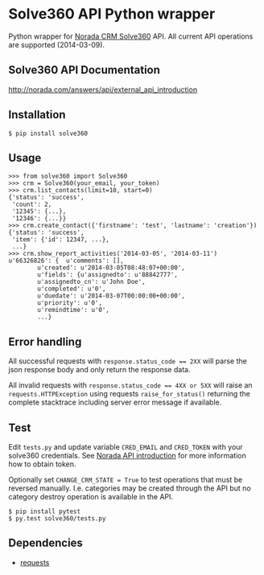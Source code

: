 

# Solve360 API Python wrapper

Python wrapper for [Norada CRM Solve360](http://norada.com/) API. All current API operations are supported (2014-03-09).


## Solve360 API Documentation

http://norada.com/answers/api/external_api_introduction


## Installation

    $ pip install solve360


## Usage

    >>> from solve360 import Solve360
    >>> crm = Solve360(your_email, your_token)
    >>> crm.list_contacts(limit=10, start=0)
    {'status': 'success',
     'count': 2,
     '12345': {...},
     '12346': {...}}
    >>> crm.create_contact({'firstname': 'test', 'lastname': 'creation'})
    {'status': 'success',
     'item': {'id': 12347, ...},
     ...}
	>>> crm.show_report_activities('2014-03-05', '2014-03-11')
	u'66326826': {	u'comments': [],
			u'created': u'2014-03-05T08:48:07+00:00',
			u'fields': {u'assignedto': u'88842777',
			u'assignedto_cn': u'John Doe',
			u'completed': u'0',
			u'duedate': u'2014-03-07T00:00:00+00:00',
			u'priority': u'0',
			u'remindtime': u'0',
			...}


## Error handling

All successful requests with `response.status_code == 2XX` will parse the json response body and only return the response data.

All invalid requests with `response.status_code == 4XX or 5XX` will raise an `requests.HTTPException` using requests `raise_for_status()` returning the complete stacktrace including server error message if available.


## Test

Edit `tests.py` and update variable `CRED_EMAIL` and `CRED_TOKEN` with your solve360 credentials. See [Norada API introduction](http://norada.com/answers/api/external_api_introduction) for more information how to obtain token.


Optionally set `CHANGE_CRM_STATE = True` to test operations that must be reversed manually. I.e. categories may be created through the API but no category destroy operation is available in the API.

    $ pip install pytest
    $ py.test solve360/tests.py


## Dependencies

* [requests](https://pypi.python.org/pypi/requests)

